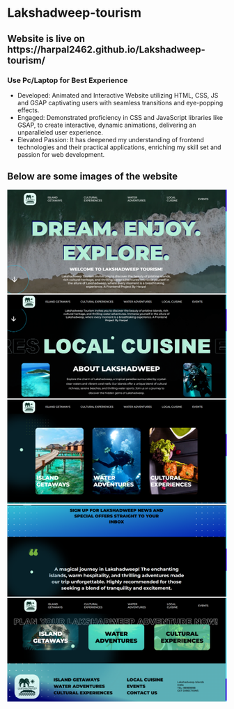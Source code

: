 # Lakshadweep-tourism
<h2>Website is live on https://harpal2462.github.io/Lakshadweep-tourism/</h2>
<h3>Use Pc/Laptop for Best Experience</h3>
<ul>
  <li>Developed: Animated and Interactive Website utilizing HTML, CSS, JS and GSAP captivating
      users with seamless transitions and eye-popping effects.
  </li>
  <li>Engaged: Demonstrated proficiency in CSS and JavaScript libraries like GSAP, to create interactive,
dynamic animations, delivering an unparalleled user experience.
  </li>
  <li>Elevated Passion: It has deepened my understanding of frontend technologies and their practical applications,
enriching my skill set and passion for web development.</li>
</ul>
<h4>

<h2>Below are some images of the website </h2>
<img src="for readme/1.png" alt="" />
<img src="for readme/2.png" alt="" />
<img src="for readme/3.png" alt="" />
<img src="for readme/4.png" alt="" />
<img src="for readme/5.png" alt="" />

